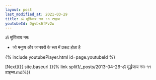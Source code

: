 ```yaml
---
layout: post
last_modified_at: 2021-03-29
title: ॐ मूर्तिजाय नमः ११ टाइम्स
youtubeId: Dgvbx6fPv2w
---
```

 
 
 ॐ मूर्तिजाय नमः  
 
 -  जो मनुष्य और जानवरों के रूप में प्रकट होता है 
 
  
 
  
 
 
 
 
 
 


{% include youtubePlayer.html id=page.youtubeId %}
 
[Next]({{ site.baseurl }}{% link  split1/_posts/2013-04-26-ॐ मूर्द्धजाय नमः ११ टाइम्स.md%})
 

